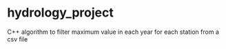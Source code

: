 # hydrology_project
C++ algorithm to filter maximum value in each year for each station from a csv file
